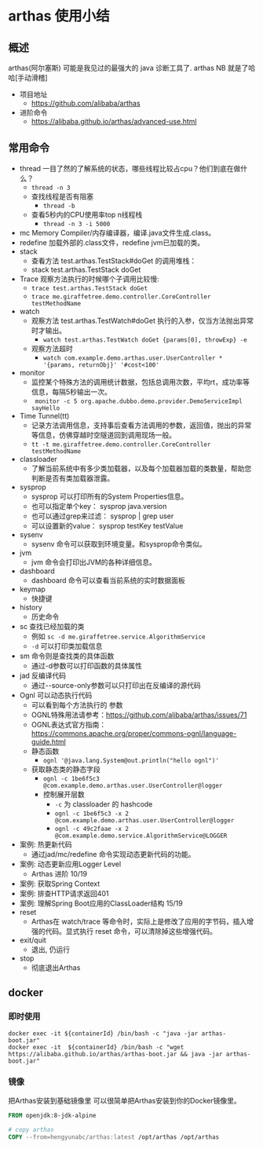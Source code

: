 # arthas 使用小结

## 概述

arthas(阿尔塞斯) 可能是我见过的最强大的 java 诊断工具了. arthas NB 就是了哈哈[手动滑稽] 

- 项目地址
	- https://github.com/alibaba/arthas
- 进阶命令
	- https://alibaba.github.io/arthas/advanced-use.html

## 常用命令

- thread 一目了然的了解系统的状态，哪些线程比较占cpu？他们到底在做什么？
	- `thread -n 3`
	- 查找线程是否有阻塞
		- `thread -b`
	- 查看5秒内的CPU使用率top n线程栈
		- `thread -n 3 -i 5000`
- mc Memory Compiler/内存编译器，编译.java文件生成.class。
- redefine 加载外部的.class文件，redefine jvm已加载的类。
- stack
	- 查看方法 test.arthas.TestStack#doGet 的调用堆栈：
	- stack test.arthas.TestStack doGet
- Trace 观察方法执行的时候哪个子调用比较慢:
	- `trace test.arthas.TestStack doGet`
	- `trace me.giraffetree.demo.controller.CoreController testMethodName`
- watch 
	- 观察方法 test.arthas.TestWatch#doGet 执行的入参，仅当方法抛出异常时才输出。
		- `watch test.arthas.TestWatch doGet {params[0], throwExp} -e`
	- 观察方法超时
		- `watch com.example.demo.arthas.user.UserController * '{params, returnObj}' '#cost<100'`
- monitor
	- 监控某个特殊方法的调用统计数据，包括总调用次数，平均rt，成功率等信息，每隔5秒输出一次。 
	- ` monitor -c 5 org.apache.dubbo.demo.provider.DemoServiceImpl sayHello`
- Time Tunnel(tt)
	- 记录方法调用信息，支持事后查看方法调用的参数，返回值，抛出的异常等信息，仿佛穿越时空隧道回到调用现场一般。
	- `tt -t me.giraffetree.demo.controller.CoreController testMethodName`
- classloader
	- 了解当前系统中有多少类加载器，以及每个加载器加载的类数量，帮助您判断是否有类加载器泄露。
- sysprop
	- sysprop 可以打印所有的System Properties信息。
	- 也可以指定单个key： sysprop java.version
	- 也可以通过grep来过滤： sysprop | grep user
	- 可以设置新的value： sysprop testKey testValue
- sysenv
	- sysenv 命令可以获取到环境变量。和sysprop命令类似。
- jvm
	- jvm 命令会打印出JVM的各种详细信息。
- dashboard
	- dashboard 命令可以查看当前系统的实时数据面板
- keymap
	- 快捷键
- history
	- 历史命令
- sc 查找已经加载的类
	- 例如 `sc -d me.giraffetree.service.AlgorithmService`
	- `-d` 可以打印类加载信息
- sm 命令则是查找类的具体函数
	- 通过-d参数可以打印函数的具体属性
- jad 反编译代码
	- 通过--source-only参数可以只打印出在反编译的源代码
- Ognl 可以动态执行代码
	- 可以看到每个方法执行的 参数
	- OGNL特殊用法请参考：https://github.com/alibaba/arthas/issues/71
	- OGNL表达式官方指南：https://commons.apache.org/proper/commons-ognl/language-guide.html
	- 静态函数
		- `ognl '@java.lang.System@out.println("hello ognl")'`
	- 获取静态类的静态字段
		- `ognl -c 1be6f5c3 @com.example.demo.arthas.user.UserController@logger`
		- 控制展开层数
			- `-c` 为 classloader 的 hashcode
			- `ognl -c 1be6f5c3 -x 2 @com.example.demo.arthas.user.UserController@logger`
			- `ognl -c 49c2faae -x 2 @com.example.demo.service.AlgorithmService@LOGGER`
- 案例: 热更新代码
	- 通过jad/mc/redefine 命令实现动态更新代码的功能。
- 案例: 动态更新应用Logger Level
	- Arthas 进阶 10/19
- 案例: 获取Spring Context
- 案例: 排查HTTP请求返回401
- 案例: 理解Spring Boot应用的ClassLoader结构 15/19
- reset
	- Arthas在 watch/trace 等命令时，实际上是修改了应用的字节码，插入增强的代码。显式执行 reset 命令，可以清除掉这些增强代码。
- exit/quit
	- 退出, 仍运行
- stop
	- 彻底退出Arthas

## docker

### 即时使用

```
docker exec -it ${containerId} /bin/bash -c "java -jar arthas-boot.jar"
docker exec -it  ${containerId} /bin/bash -c "wget https://alibaba.github.io/arthas/arthas-boot.jar && java -jar arthas-boot.jar"
```

### 镜像

把Arthas安装到基础镜像里
可以很简单把Arthas安装到你的Docker镜像里。

```Dockerfile
FROM openjdk:8-jdk-alpine

# copy arthas
COPY --from=hengyunabc/arthas:latest /opt/arthas /opt/arthas
```







